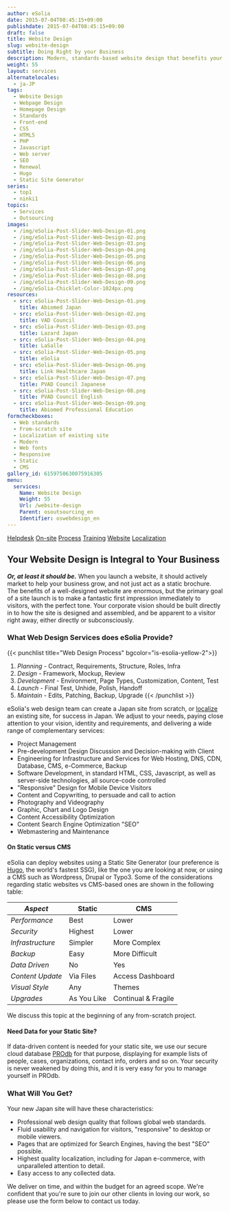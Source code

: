 ```yaml
---
author: eSolia
date: 2015-07-04T08:45:15+09:00
publishdate: 2015-07-04T08:45:15+09:00
draft: false
title: Website Design
slug: website-design
subtitle: Doing Right by your Business
description: Modern, standards-based website design that benefits your business, whether starting from zero, or localizing an existing website. - from eSolia Inc.
weight: 55
layout: services
alternatelocales:
  - ja-JP
tags:
  - Website Design
  - Webpage Design
  - Homepage Design
  - Standards
  - Front-end
  - CSS
  - HTML5
  - PHP
  - Javascript
  - Web server
  - SEO
  - Renewal
  - Hugo
  - Static Site Generator
series:
  - top1
  - ninki1
topics:
  - Services
  - Outsourcing
images:
  - /img/eSolia-Post-Slider-Web-Design-01.png
  - /img/eSolia-Post-Slider-Web-Design-02.png
  - /img/eSolia-Post-Slider-Web-Design-03.png
  - /img/eSolia-Post-Slider-Web-Design-04.png
  - /img/eSolia-Post-Slider-Web-Design-05.png
  - /img/eSolia-Post-Slider-Web-Design-06.png
  - /img/eSolia-Post-Slider-Web-Design-07.png
  - /img/eSolia-Post-Slider-Web-Design-08.png
  - /img/eSolia-Post-Slider-Web-Design-09.png  
  - /img/eSolia-Chicklet-Color-1024px.png
resources:
  - src: eSolia-Post-Slider-Web-Design-01.png
    title: Abiomed Japan
  - src: eSolia-Post-Slider-Web-Design-02.png
    title: VAD Council
  - src: eSolia-Post-Slider-Web-Design-03.png
    title: Lazard Japan
  - src: eSolia-Post-Slider-Web-Design-04.png
    title: LaSalle
  - src: eSolia-Post-Slider-Web-Design-05.png
    title: eSolia
  - src: eSolia-Post-Slider-Web-Design-06.png
    title: Link Healthcare Japan
  - src: eSolia-Post-Slider-Web-Design-07.png
    title: PVAD Council Japanese
  - src: eSolia-Post-Slider-Web-Design-08.png
    title: PVAD Council English
  - src: eSolia-Post-Slider-Web-Design-09.png
    title: Abiomed Professional Education
formcheckboxes:
  - Web standards
  - From-scratch site
  - Localization of existing site
  - Modern
  - Web fonts
  - Responsive
  - Static
  - CMS
gallery_id: 6159750630075916305
menu:
  services:
    Name: Website Design
    Weight: 55
    Url: /website-design
    Parent: osoutsourcing_en
    Identifier: oswebdesign_en
---
```


<div class="buttons has-addons is-hidden-tablet">
  <a class="button" href="/outsourcing"><span class="icon"><i class="fas fa-anchor"></i></span></a>
  <a class="button" href="/helpdesk">Helpdesk</a>
  <a class="button" href="/on-site">On-site</a>
  <a class="button" href="/process">Process</a>
  <a class="button" href="/training">Training</a>
  <a class="button is-active" href="/website-design">Website</a>
  <a class="button" href="/localization">Localization</a>
</div>

## Your Website Design is Integral to Your Business

**_Or, at least it should be._** When you launch a website, it should actively market to help your business grow, and not just act as a static brochure. The benefits of a well-designed website are enormous, but the primary goal of a site launch is to make a fantastic first impression immediately to visitors, with the perfect tone. Your corporate vision should be built directly in to how the site is designed and assembled, and be apparent to a visitor right away, either directly or subconsciously.

### What Web Design Services does eSolia Provide?

{{< punchlist title="Web Design Process" bgcolor="is-esolia-yellow-2">}}
1. _Planning_ - Contract, Requirements, Structure, Roles, Infra
1. _Design_ - Framework, Mockup, Review
1. _Development_ - Environment, Page Types, Customization, Content, Test
1. _Launch_ - Final Test, Unhide, Polish, Handoff
1. _Maintain_ - Edits, Patching, Backup, Upgrade
{{< /punchlist >}}

eSolia's web design team can create a Japan site from scratch, or [localize](/localization) an existing site, for success in Japan. We adjust to your needs, paying close attention to your vision, identity and requirements, and delivering a wide range of complementary services:

* Project Management
* Pre-development Design Discussion and Decision-making with Client
* Engineering for Infrastructure and Services for Web Hosting, DNS, CDN, Database, CMS, e-Commerce, Backup
* Software Development, in standard HTML, CSS, Javascript, as well as server-side technologies, all source-code controlled
* "Responsive" Design for Mobile Device Visitors
* Content and Copywriting, to persuade and call to action
* Photography and Videography
* Graphic, Chart and Logo Design
* Content Accessibility Optimization
* Content Search Engine Optimization "SEO"
* Webmastering and Maintenance

#### On Static versus CMS

eSolia can deploy websites using a Static Site Generator (our preference is [Hugo](https://gohugo.io/), the world's fastest SSG), like the one you are looking at now, or using a CMS such as Wordpress, Drupal or Typo3. Some of the considerations regarding static websites vs CMS-based ones are shown in the following table:

_Aspect_  |Static    | CMS
----------|----------|------
_Performance_    |Best       |Lower
_Security_       |Highest    |Lower
_Infrastructure_       |Simpler    |More Complex
_Backup_     |Easy     |More Difficult
_Data Driven_  |No     |Yes
_Content Update_  |Via Files    |Access Dashboard
_Visual Style_   |Any    |Themes
_Upgrades_    |As You Like   |Continual & Fragile

We discuss this topic at the beginning of any from-scratch project.

#### Need Data for your Static Site? 

If data-driven content is needed for your static site, we use our secure cloud database [PROdb](/prodb) for that purpose, displaying for example lists of people, cases, organizations, contact info, orders and so on. Your security is never weakened by doing this, and it is very easy for you to manage yourself in PROdb. 

### What Will You Get?

Your new Japan site will have these characteristics:

* Professional web design quality that follows global web standards.
* Fluid usability and navigation for visitors, "responsive" to desktop or mobile viewers.
* Pages that are optimized for Search Engines, having the best "SEO" possible.
* Highest quality localization, including for Japan e-commerce, with unparalleled attention to detail.  
* Easy access to any collected data.

We deliver on time, and within the budget for an agreed scope. We're confident that you're sure to join our other clients in loving our work, so please use the form below to contact us today.
